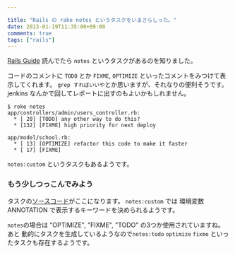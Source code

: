 ```yaml
---

title: "Rails の rake notes というタスクをいまさらしった。"
date: 2013-01-19T11:35:00+09:00
comments: true
tags: ["rails"]
---
```


[Rails Guide](http://guides.rubyonrails.org/command_line.html) 読んでたら `notes` というタスクがあるのを知りました。

コードのコメントに `TODO` とか `FIXME`, `OPTIMIZE` といったコメントをみつけて表示してくれます。
`grep すればいいや`とか思いますが、それなりの便利そうです。jenkins なんかで回してレポートに出すのもよいかもしれません。

```
$ roke notes
app/controllers/admin/users_controller.rb:
  * [ 20] [TODO] any other way to do this?
  * [132] [FIXME] high priority for next deploy
 
app/model/school.rb:
  * [ 13] [OPTIMIZE] refactor this code to make it faster
  * [ 17] [FIXME]
```

`notes:custom` というタスクもあるようです。

### もう少しつっこんでみよう

タスクの[ソースコード](https://github.com/rails/rails/blob/master/railties/lib/rails/tasks/annotations.rake)がここになります。
`notes:custom` では 環境変数 ANNOTATION で表示するキーワードを決められるようです。

`notes`の場合は "OPTIMIZE", "FIXME", "TODO" の3つか使用されていますね。
あと 動的にタスクを生成しているようなので`notes:todo` `optimize` `fixme` といったタスクも存在するようです。
